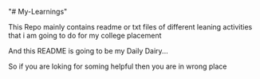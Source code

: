 "# My-Learnings" 

This Repo mainly contains readme or txt files of different leaning activities that i am going to do for my college placement

And this README is going to be my Daily Dairy...

So if you are loking for soming helpful then you are in wrong place 

<!-- Will Write shit daily until Mission Abort come to resque -->
